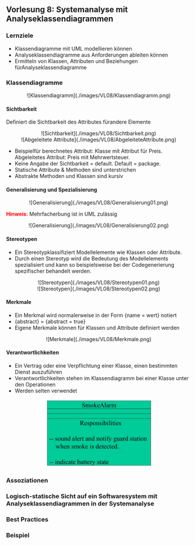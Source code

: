 ## Vorlesung 8: Systemanalyse mit Analyseklassendiagrammen

### Lernziele

- Klassendiagramme mit UML modellieren können
- Analyseklassendiagramme aus Anforderungen ableiten können
- Ermitteln von Klassen, Attributen und Beziehungen fürAnalyseklassendiagramme

### Klassendiagramme
<center>
![Klassendiagramm](./images/VL08/Klassendiagramm.png)
</center>

#### Sichtbarkeit
Definiert die Sichtbarkeit des Attributes fürandere Elemente
<center>
![Sichtbarkeit](./images/VL08/Sichtbarkeit.png)
</center>

<center>
![Abgeleitete Attribute](./images/VL08/AbgeleiteteAttribute.png)
</center>

- Beispielfür berechnetes Attribut: Klasse mit Attribut für Preis. Abgeleitetes Attribut: Preis mit Mehrwertsteuer.
- Keine Angabe der Sichtbarkeit = default. Default = package.
- Statische Attribute & Methoden sind unterstrichen
- Abstrakte Methoden und Klassen sind kursiv

#### Generalisierung und Spezialisierung
<center>
![Generalisierung](./images/VL08/Generalisierung01.png)
</center>

<span style="color:red">**Hinweis:**</span> Mehrfacherbung ist in UML zulässig

<center>
![Generalisierung](./images/VL08/Generalisierung02.png)
</center>

#### Stereotypen
- Ein Stereotypklassifiziert Modellelemente wie Klassen oder Attribute.
- Durch einen Stereotyp wird die Bedeutung des  Modellelements spezialisiert  und kann so beispielsweise bei der Codegenerierung spezifischer behandelt werden.

<center>
![Stereotypen](./images/VL08/Stereotypen01.png)
</center>

<center>
![Stereotypen](./images/VL08/Stereotypen02.png)
</center>

#### Merkmale
- Ein Merkmal wird normalerweise in der Form {name = wert} notiert
- {abstract} = {abstract = true}
- Eigene Merkmale können für Klassen und Attribute definiert werden

<center>
![Merkmale](./images/VL08/Merkmale.png)
</center>

#### Verantwortlichkeiten
- Ein Vertrag oder eine Verpflichtung einer Klasse, einen bestimmten Dienst auszuführen
- Verantwortlichkeiten stehen im Klassendiagramm bei einer Klasse unter den Operationen
- Werden selten verwendet

<center>
<img src="images/VL08/Verantwortlichkeiten.png" alt="Verantwortlichkeiten" width="300"/>
</center>

### Assoziationen

### Logisch-statische Sicht auf ein Softwaresystem mit Analyseklassendiagrammen in der Systemanalyse

### Best Practices

### Beispiel